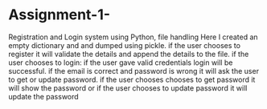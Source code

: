 # Assignment-1-
Registration and Login system using Python, file handling
Here I created an empty dictionary and and dumped using pickle.
if the user chooses to register it will validate the details and append the details to the file.
if the user chooses to login: if the user gave valid credentials login will be successful.
if the email is correct and password is wrong it will ask the user to get or update password.
if the user chooses chooses to get password it will show the password or if the user chooses to update password it will update the password
